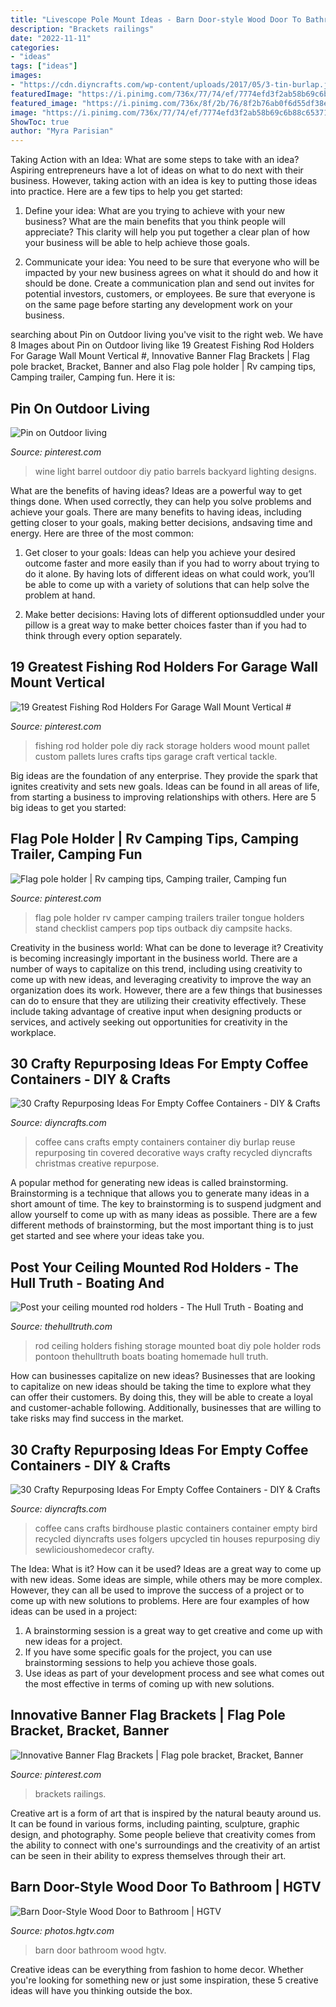```yaml
---
title: "Livescope Pole Mount Ideas - Barn Door-style Wood Door To Bathroom"
description: "Brackets railings"
date: "2022-11-11"
categories:
- "ideas"
tags: ["ideas"]
images:
- "https://cdn.diyncrafts.com/wp-content/uploads/2017/05/3-tin-burlap.jpg"
featuredImage: "https://i.pinimg.com/736x/77/74/ef/7774efd3f2ab58b69c6b88c6537158dd.jpg"
featured_image: "https://i.pinimg.com/736x/8f/2b/76/8f2b76ab0f6d55df38e4185ca565d6fd--light-posts-wine-barrels.jpg"
image: "https://i.pinimg.com/736x/77/74/ef/7774efd3f2ab58b69c6b88c6537158dd.jpg"
ShowToc: true
author: "Myra Parisian"
---
```



Taking Action with an Idea: What are some steps to take with an idea?
Aspiring entrepreneurs have a lot of ideas on what to do next with their business. However, taking action with an idea is key to putting those ideas into practice. Here are a few tips to help you get started:
1. Define your idea: What are you trying to achieve with your new business? What are the main benefits that you think people will appreciate? This clarity will help you put together a clear plan of how your business will be able to help achieve those goals.

2. Communicate your idea: You need to be sure that everyone who will be impacted by your new business agrees on what it should do and how it should be done. Create a communication plan and send out invites for potential investors, customers, or employees. Be sure that everyone is on the same page before starting any development work on your business.


	

		
searching about Pin on Outdoor living you've visit to the right web. We have 8 Images about Pin on Outdoor living like 19 Greatest Fishing Rod Holders For Garage Wall Mount Vertical #, Innovative Banner Flag Brackets | Flag pole bracket, Bracket, Banner and also Flag pole holder | Rv camping tips, Camping trailer, Camping fun. Here it is:
		
    
## Pin On Outdoor Living

<img loading=lazy src="https://i.pinimg.com/736x/8f/2b/76/8f2b76ab0f6d55df38e4185ca565d6fd--light-posts-wine-barrels.jpg" onerror="this.onerror=null;this.src='https://tse3.mm.bing.net/th?id=OIP.dvMzUSbW66Xs5OBOoKOMewHaJ4&amp;pid=15.1';" alt="Pin on Outdoor living">

_Source: pinterest.com_

>wine light barrel outdoor diy patio barrels backyard lighting designs. 

	

What are the benefits of having ideas?
Ideas are a powerful way to get things done. When used correctly, they can help you solve problems and achieve your goals. There are many benefits to having ideas, including getting closer to your goals, making better decisions, andsaving time and energy. Here are three of the most common: 
1. Get closer to your goals: Ideas can help you achieve your desired outcome faster and more easily than if you had to worry about trying to do it alone. By having lots of different ideas on what could work, you’ll be able to come up with a variety of solutions that can help solve the problem at hand.

2. Make better decisions: Having lots of different optionsuddled under your pillow is a great way to make better choices faster than if you had to think through every option separately.

    
## 19 Greatest Fishing Rod Holders For Garage Wall Mount Vertical #

<img loading=lazy src="https://i.pinimg.com/736x/95/57/e4/9557e4bf3c77172c000180e70027b2d2.jpg" onerror="this.onerror=null;this.src='https://tse4.mm.bing.net/th?id=OIP.XNQswWeYo0L1gl66gX_7BQHaNK&amp;pid=15.1';" alt="19 Greatest Fishing Rod Holders For Garage Wall Mount Vertical #">

_Source: pinterest.com_

>fishing rod holder pole diy rack storage holders wood mount pallet custom pallets lures crafts tips garage craft vertical tackle. 

	

Big ideas are the foundation of any enterprise. They provide the spark that ignites creativity and sets new goals. Ideas can be found in all areas of life, from starting a business to improving relationships with others. Here are 5 big ideas to get you started:

    
## Flag Pole Holder | Rv Camping Tips, Camping Trailer, Camping Fun

<img loading=lazy src="https://i.pinimg.com/736x/a5/a0/b1/a5a0b1bb23ad0536fec68f67cb26e251--flag-pole-holder-pole-holders.jpg" onerror="this.onerror=null;this.src='https://tse4.mm.bing.net/th?id=OIP.Wgjza0ZC0NpZP-AEsVPWggHaNd&amp;pid=15.1';" alt="Flag pole holder | Rv camping tips, Camping trailer, Camping fun">

_Source: pinterest.com_

>flag pole holder rv camper camping trailers trailer tongue holders stand checklist campers pop tips outback diy campsite hacks. 

	

Creativity in the business world: What can be done to leverage it?
Creativity is becoming increasingly important in the business world. There are a number of ways to capitalize on this trend, including using creativity to come up with new ideas, and leveraging creativity to improve the way an organization does its work. However, there are a few things that businesses can do to ensure that they are utilizing their creativity effectively. These include taking advantage of creative input when designing products or services, and actively seeking out opportunities for creativity in the workplace.

    
## 30 Crafty Repurposing Ideas For Empty Coffee Containers - DIY &amp; Crafts

<img loading=lazy src="https://cdn.diyncrafts.com/wp-content/uploads/2017/05/3-tin-burlap.jpg" onerror="this.onerror=null;this.src='https://tse4.mm.bing.net/th?id=OIP.PrKec2Tc-EVoqMdQhuiPswHaO5&amp;pid=15.1';" alt="30 Crafty Repurposing Ideas For Empty Coffee Containers - DIY &amp; Crafts">

_Source: diyncrafts.com_

>coffee cans crafts empty containers container diy burlap reuse repurposing tin covered decorative ways crafty recycled diyncrafts christmas creative repurpose. 

	

A popular method for generating new ideas is called brainstorming. Brainstorming is a technique that allows you to generate many ideas in a short amount of time. The key to brainstorming is to suspend judgment and allow yourself to come up with as many ideas as possible. There are a few different methods of brainstorming, but the most important thing is to just get started and see where your ideas take you.

    
## Post Your Ceiling Mounted Rod Holders - The Hull Truth - Boating And

<img loading=lazy src="https://www.thehulltruth.com/attachment.php?attachmentid=39453&amp;stc=1&amp;d=0" onerror="this.onerror=null;this.src='https://tse3.mm.bing.net/th?id=OIP.1B-5kP8ZYZPp8HkMeILwugHaFj&amp;pid=15.1';" alt="Post your ceiling mounted rod holders - The Hull Truth - Boating and">

_Source: thehulltruth.com_

>rod ceiling holders fishing storage mounted boat diy pole holder rods pontoon thehulltruth boats boating homemade hull truth. 

	

How can businesses capitalize on new ideas?
Businesses that are looking to capitalize on new ideas should be taking the time to explore what they can offer their customers. By doing this, they will be able to create a loyal and customer-achable following. Additionally, businesses that are willing to take risks may find success in the market.

    
## 30 Crafty Repurposing Ideas For Empty Coffee Containers - DIY &amp; Crafts

<img loading=lazy src="http://www.diyncrafts.com/wp-content/uploads/2017/05/2-birdhouse.jpg" onerror="this.onerror=null;this.src='https://tse4.mm.bing.net/th?id=OIP.AtnSQyI9iU66JbtoszNakwHaLR&amp;pid=15.1';" alt="30 Crafty Repurposing Ideas For Empty Coffee Containers - DIY &amp; Crafts">

_Source: diyncrafts.com_

>coffee cans crafts birdhouse plastic containers container empty bird recycled diyncrafts uses folgers upcycled tin houses repurposing diy sewlicioushomedecor crafty. 

	

The Idea: What is it? How can it be used?
Ideas are a great way to come up with new ideas. Some ideas are simple, while others may be more complex. However, they can all be used to improve the success of a project or to come up with new solutions to problems. Here are four examples of how ideas can be used in a project: 
1. A brainstorming session is a great way to get creative and come up with new ideas for a project.
2. If you have some specific goals for the project, you can use brainstorming sessions to help you achieve those goals.
3. Use ideas as part of your development process and see what comes out the most effective in terms of coming up with new solutions.

    
## Innovative Banner Flag Brackets | Flag Pole Bracket, Bracket, Banner

<img loading=lazy src="https://i.pinimg.com/736x/77/74/ef/7774efd3f2ab58b69c6b88c6537158dd.jpg" onerror="this.onerror=null;this.src='https://tse1.mm.bing.net/th?id=OIP.X4mfEBQekWAwr7puyjlWeQHaIo&amp;pid=15.1';" alt="Innovative Banner Flag Brackets | Flag pole bracket, Bracket, Banner">

_Source: pinterest.com_

>brackets railings. 

	

Creative art is a form of art that is inspired by the natural beauty around us. It can be found in various forms, including painting, sculpture, graphic design, and photography. Some people believe that creativity comes from the ability to connect with one's surroundings and the creativity of an artist can be seen in their ability to express themselves through their art.

    
## Barn Door-Style Wood Door To Bathroom | HGTV

<img loading=lazy src="https://hgtvhome.sndimg.com/content/dam/images/hgtv/fullset/2015/2/15/0/Addison-Bruley_Corona-del-Mar-Remodel_1.jpg.rend.hgtvcom.1280.1920.suffix/1424057863498.jpeg" onerror="this.onerror=null;this.src='https://tse2.mm.bing.net/th?id=OIP.zpAj8DrtE1cK9j4Ck-BglAHaLH&amp;pid=15.1';" alt="Barn Door-Style Wood Door to Bathroom | HGTV">

_Source: photos.hgtv.com_

>barn door bathroom wood hgtv. 

	

Creative ideas can be everything from fashion to home decor. Whether you're looking for something new or just some inspiration, these 5 creative ideas will have you thinking outside the box.

